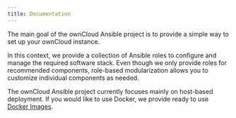```yaml
---
title: Documentation
---
```


The main goal of the ownCloud Ansible project is to provide a simple way to set up your ownCloud instance.

In this context, we provide a collection of Ansible roles to configure and manage the required software stack. Even though we only provide roles for recommended components, role-based modularization allows you to customize individual components as needed.

The ownCloud Ansible project currently focuses mainly on host-based deployment. If you would like to use Docker, we provide ready to use [Docker Images](https://hub.docker.com/r/owncloud/server).
